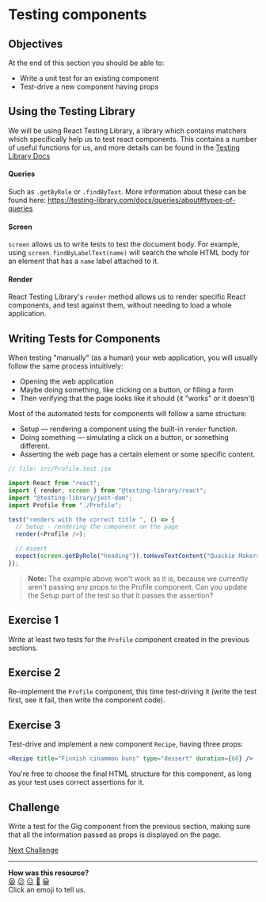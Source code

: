 # Testing components

## Objectives

At the end of this section you should be able to:

- Write a unit test for an existing component
- Test-drive a new component having props

## Using the Testing Library

We will be using React Testing Library, a library which contains matchers which
specifically help us to test react components. This contains a number of useful
functions for us, and more details can be found in the
[Testing Library Docs](https://testing-library.com/)

#### Queries

Such as `.getByRole` or `.findByText`. More information about these can be found
here: https://testing-library.com/docs/queries/about#types-of-queries

#### Screen

`screen` allows us to write tests to test the document body. For example, using
`screen.findByLabelText(name)` will search the whole HTML body for an element
that has a `name` label attached to it.

#### Render

React Testing Library's `render` method allows us to render specific React
components, and test against them, without needing to load a whole application.

## Writing Tests for Components

When testing "manually" (as a human) your web application, you will usually
follow the same process intuitively:

- Opening the web application
- Maybe doing something, like clicking on a button, or filling a form
- Then verifying that the page looks like it should (it "works" or it doesn't)

Most of the automated tests for components will follow a same structure:

- Setup — rendering a component using the built-in `render` function.
- Doing something — simulating a click on a button, or something different.
- Asserting the web page has a certain element or some specific content.

```js
// file: src/Profile.test.jsx

import React from "react";
import { render, screen } from "@testing-library/react";
import "@testing-library/jest-dom";
import Profile from "./Profile";

test("renders with the correct title ", () => {
  // Setup - rendering the component on the page
  render(<Profile />);

  // Assert
  expect(screen.getByRole("heading")).toHaveTextContent("Quackie Makers");
});
```

> **Note:** The example above won't work as it is, because we currently aren't
> passing any props to the Profile component. Can you update the Setup part of
> the test so that it passes the assertion?

## Exercise 1

Write at least two tests for the `Profile` component created in the previous
sections.

## Exercise 2

Re-implement the `Profile` component, this time test-driving it (write the test
first, see it fail, then write the component code).

## Exercise 3

Test-drive and implement a new component `Recipe`, having three props:

```jsx
<Recipe title="Finnish cinammon buns" type="dessert" duration={60} />
```

You're free to choose the final HTML structure for this component, as long as
your test uses correct assertions for it.

## Challenge

Write a test for the Gig component from the previous section, making sure that
all the information passed as props is displayed on the page.


[Next Challenge](05_state.md)

<!-- BEGIN GENERATED SECTION DO NOT EDIT -->

---

**How was this resource?**  
[😫](https://airtable.com/shrUJ3t7KLMqVRFKR?prefill_Repository=makersacademy%2Fjavascript-react-applications&prefill_File=react%2F04_testing_components.md&prefill_Sentiment=😫) [😕](https://airtable.com/shrUJ3t7KLMqVRFKR?prefill_Repository=makersacademy%2Fjavascript-react-applications&prefill_File=react%2F04_testing_components.md&prefill_Sentiment=😕) [😐](https://airtable.com/shrUJ3t7KLMqVRFKR?prefill_Repository=makersacademy%2Fjavascript-react-applications&prefill_File=react%2F04_testing_components.md&prefill_Sentiment=😐) [🙂](https://airtable.com/shrUJ3t7KLMqVRFKR?prefill_Repository=makersacademy%2Fjavascript-react-applications&prefill_File=react%2F04_testing_components.md&prefill_Sentiment=🙂) [😀](https://airtable.com/shrUJ3t7KLMqVRFKR?prefill_Repository=makersacademy%2Fjavascript-react-applications&prefill_File=react%2F04_testing_components.md&prefill_Sentiment=😀)  
Click an emoji to tell us.

<!-- END GENERATED SECTION DO NOT EDIT -->
